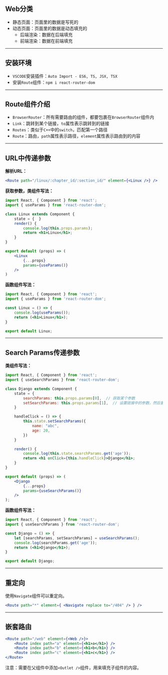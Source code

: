 ## Web分类

+   静态页面：页面里的数据是写死的
+   动态页面：页面里的数据是动态填充的
    +   后端渲染：数据在后端填充
    +   前端渲染：数据在前端填充

---

## 安装环境

+   `VSCODE`安装插件：`Auto Import - ES6, TS, JSX, TSX`
+   安装`Route`组件：`npm i react-router-dom`

---

## Route组件介绍

+   `BrowserRouter`：所有需要路由的组件，都要包裹在`BrowserRouter`组件内
+   `Link`：跳转到某个链接，`to`属性表示跳转到的链接
+   `Routes`：类似于`C++`中的`switch`，匹配第一个路径
+   `Route`：路由，`path`属性表示路径，`element`属性表示路由到的内容

---

## URL中传递参数

**解析URL：**

```jsx
<Route path="/linux/:chapter_id/:section_id/" element={<Linux />} />
```

**获取参数，类组件写法：**

```jsx
import React, { Component } from 'react';
import { useParams } from 'react-router-dom';

class Linux extends Component {
    state = {  } 
    render() {
        console.log(this.props.params);
        return <h1>Linux</h1>;
    }
}

export default (props) => (
    <Linux
        {...props}
        params={useParams()}
    />
)
```

**函数组件写法：**

```jsx
import React, { Component } from 'react';
import { useParams } from 'react-router-dom';

const Linux = () => {
    console.log(useParams());
    return (<h1>Linux</h1>);
}

export default Linux;
```

---

## Search Params传递参数

**类组件写法：**

```jsx
import React, { Component } from 'react';
import { useSearchParams } from 'react-router-dom';

class Django extends Component {
    state = {
        searchParams: this.props.params[0],  // 获取某个参数
        setSearchParams: this.props.params[1],  // 设置链接中的参数，然后重新渲染当前页面
    }

    handleClick = () => {
        this.state.setSearchParams({
            name: "abc",
            age: 20,
        })
    }

    render() {
        console.log(this.state.searchParams.get('age'));
        return <h1 onClick={this.handleClick}>Django</h1>;
    }
}

export default (props) => (
    <Django
        {...props}
        params={useSearchParams()}
    />
);
```

**函数组件写法：**

```jsx
import React, { Component } from 'react';
import { useSearchParams } from 'react-router-dom';

const Django = () => {
    let [searchParams, setSearchParams] = useSearchParams();
    console.log(searchParams.get('age'));
    return (<h1>Django</h1>);
}

export default Django;
```

---

## 重定向

使用`Navigate`组件可以重定向。

```jsx
<Route path="*" element={ <Navigate replace to="/404" /> } />
```

---

## 嵌套路由

```jsx
<Route path="/web" element={<Web />}>
    <Route index path="a" element={<h1>a</h1>} />
    <Route index path="b" element={<h1>b</h1>} />
    <Route index path="c" element={<h1>c</h1>} />
</Route>
```

注意：需要在父组件中添加`<Outlet />`组件，用来填充子组件的内容。